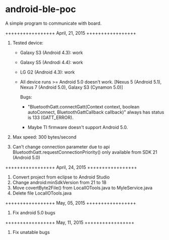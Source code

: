 # android-ble-poc
A simple program to communicate with board.


+++++++++++++++++ April, 21, 2015 +++++++++++++++++

1. Tested device:
    + Galaxy S3 (Android 4.3): work
    + Galaxy S5 (Androdi 4.4): work
    + LG G2 (Android 4.3): work
    
    + All device runs >= Android 5.0 doesn't work. [Nexus 5 (Android 5.1), Nexus 7 (Android 5.0), Galaxy S3 (Cynamon 5.0)]
    
        Bugs:
        
        + "BluetoothGatt.connectGatt(Context context, boolean autoConnect, BluetoothGattCallback callback)" always has status is 133 (GATT_ERROR).

        + Maybe TI firmware doesn't support Android 5.0.
    
    
2. Max speed: 300 bytes/second

3. Can't change connection parameter due to api BluetoothGatt.requestConnectionPriority() only
    available from SDK 21 (Android 5.0)


+++++++++++++++++ April, 24, 2015 +++++++++++++++++

1. Convert project from eclipse to Android Studio
2. Change android:minSdkVersion from 21 to 18
3. Move covertByte2File() from LocalIOTools.java to MyleService.java
4. Delete file LocalIOTools.java


+++++++++++++++++ May, 05, 2015 +++++++++++++++++

1. Fix android 5.0 bugs

+++++++++++++++++ May, 11, 2015 +++++++++++++++++

1. Fix unatable bugs
